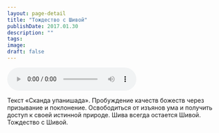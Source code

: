 ```yaml
---
layout: page-detail
title: "Тождество с Шивой"
publishDate: 2017.01.30
description: ""
tags:
image:
draft: false
---
```


<audio title="2017.01.30 - Тождество с Шивой.mp3" src="/upload/iblock/786/786fad6ffa6b6d129c0e83aab9456abc.mp3" controls=""></audio>

 Текст «Сканда упанишада». Пробуждение качеств божеств через призывание и поклонение. Освободиться от изъянов ума и получить доступ к своей истинной природе. Шива всегда остается Шивой. Тождество с Шивой. 

  
